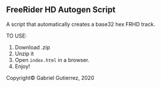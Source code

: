 ## FreeRider HD Autogen Script

A script that automatically creates a base32 hex FRHD track. 

TO USE:
1. Download .zip
2. Unzip it
3. Open `index.html` in a browser.
4. Enjoy!



Copyright© Gabriel Gutierrez, 2020
